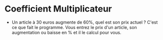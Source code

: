 # Coefficient Multiplicateur
- Un article à 30 euros augmente de 60%, quel est son prix actuel ? C'est ce que fait le programme. Vous entrez le prix d'un article, son augmentation ou baisse en % et il le calcul pour vous.
